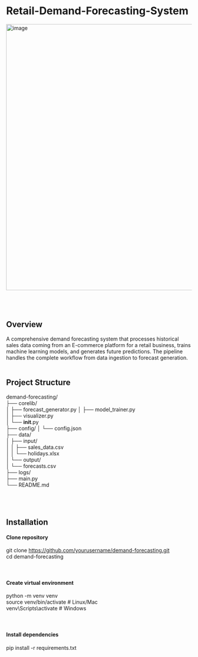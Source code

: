 # Retail-Demand-Forecasting-System
<img width="1280" height="720" alt="image" src="https://github.com/user-attachments/assets/f979ff00-abdc-476c-bc32-7d65ad83f410" />
<br>
<br>
<br>
<br>

## Overview
A comprehensive demand forecasting system that processes historical sales data coming from an E-commerce platform for a retail business, trains machine learning models, and generates future predictions. The pipeline handles the complete workflow from data ingestion to forecast generation.
<br>
<br>

## Project Structure
demand-forecasting/<br>
├── corelib/                 
│   ├── forecast_generator.py 
│   ├── model_trainer.py       
│   ├── visualizer.py         
│   └── __init__.py           
├── config/
│   └── config.json          
├── data/                  
│   ├── input/         
│   │   ├── sales_data.csv   
│   │   └── holidays.xlsx     
│   └── output/            
│       └── forecasts.csv   
├── logs/                    
├── main.py                   
└── README.md     
<br>
<br>
<br>


## Installation<br>

#### Clone repository<br>
git clone https://github.com/yourusername/demand-forecasting.git<br>
cd demand-forecasting<br>
<br><br>

#### Create virtual environment<br>
python -m venv venv<br>
source venv/bin/activate  # Linux/Mac<br>
venv\Scripts\activate  # Windows<br>
<br><br>

#### Install dependencies<br>
pip install -r requirements.txt


